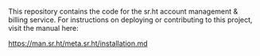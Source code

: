 This repository contains the code for the sr.ht account management & billing
service. For instructions on deploying or contributing to this project, visit
the manual here:

https://man.sr.ht/meta.sr.ht/installation.md
